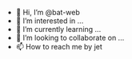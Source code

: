 - 👋 Hi, I’m @bat-web
- 👀 I’m interested in ...
- 🌱 I’m currently learning ...
- 💞️ I’m looking to collaborate on ...
- 📫 How to reach me by jet

<!---
bat-web/bat-web is a ✨ special ✨ repository because its `README.md` (this file) appears on your GitHub profile.
You can click the Preview link to take a look at your changes.
--->
